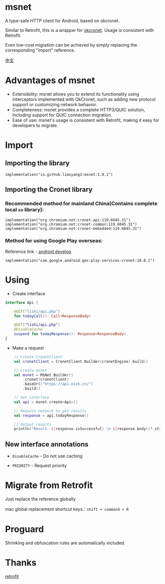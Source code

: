 # msnet
A type-safe HTTP client for Android, based on okcronet.

Similar to Retrofit, this is a wrapper for [okcronet](https://github.com/limuyang2/okcronet). Usage is consistent with Retrofit.

Even low-cost migration can be achieved by simply replacing the corresponding "import" reference.

[中文](https://github.com/limuyang2/msnet/blob/main/README_CN.md)

# Advantages of msnet
* Extensibility: msnet allows you to extend its functionality using interceptors implemented with OkCronet, such as adding new protocol support or customizing network behavior.
* Completeness: msnet provides a complete HTTP3/QUIC solution, including support for QUIC connection migration.
* Ease of use: msnet's usage is consistent with Retrofit, making it easy for developers to migrate.

# Import
## Importing the library
```
implementation("io.github.limuyang2:msnet:1.0.1")
```

## Importing the Cronet library
### Recommended method for mainland China(Contains complete local `so` library):
```
implementation("org.chromium.net:cronet-api:119.6045.31")
implementation("org.chromium.net:cronet-common:119.6045.31")
implementation("org.chromium.net:cronet-embedded:119.6045.31")
```
### Method for using Google Play overseas:
Reference link - [android develop](https://developer.android.com/develop/connectivity/cronet/start#kts)
```
implementation("com.google.android.gms:play-services-cronet:18.0.1")
```

# Using
* Create interface
```kotlin
interface Api {

    @GET("lishi/api.php")
    fun todayCall(): Call<ResponseBody>

    @GET("lishi/api.php")
    @DisableCache
    suspend fun todayResponse(): Response<ResponseBody>
}
```

* Make a request
```kotlin
    // Create CronetClient
    val cronetClient = CronetClient.Builder(cronetEngine).build()

    // Create msnet
    val msnet = MSNet.Builder()
        .cronet(cronetClient)
        .baseUrl("https://api.oick.cn/")
        .build()

    // Get interface
    val api = msnet.create<Api>()

    // Request network to get results
    val response = api.todayResponse()

    // Output results
    println("Result: ${response.isSuccessful} \n ${response.body()?.string()}")
```

## New interface annotations
* `DisableCache` - Do not use caching

* `PRIORITY` - Request priority

# Migrate from Retrofit
Just replace the reference globally

mac global replacement shortcut keys：`shift + command + R`

# Proguard
Shrinking and obfuscation rules are automatically included.

# Thanks
[retrofit](https://github.com/square/retrofit)

